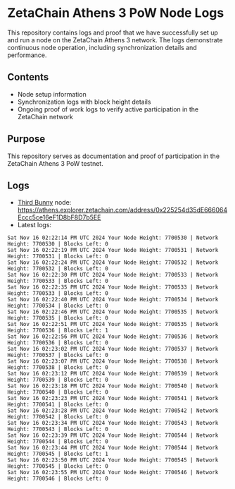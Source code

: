 # ZetaChain Athens 3 PoW Node Logs
This repository contains logs and proof that we have successfully set up and run a node on the ZetaChain Athens 3 network. The logs demonstrate continuous node operation, including synchronization details and performance.

## Contents
- Node setup information
- Synchronization logs with block height details
- Ongoing proof of work logs to verify active participation in the ZetaChain network

## Purpose
This repository serves as documentation and proof of participation in the ZetaChain Athens 3 PoW testnet.

## Logs

- [Third Bunny](https://thirdbunny.xyz/) node: https://athens.explorer.zetachain.com/address/0x225254d35dE666064Eccc5ce16eF1D8bF8D7b5EE
- Latest logs:
```
Sat Nov 16 02:22:14 PM UTC 2024 Your Node Height: 7700530 | Network Height: 7700530 | Blocks Left: 0
Sat Nov 16 02:22:19 PM UTC 2024 Your Node Height: 7700531 | Network Height: 7700531 | Blocks Left: 0
Sat Nov 16 02:22:24 PM UTC 2024 Your Node Height: 7700532 | Network Height: 7700532 | Blocks Left: 0
Sat Nov 16 02:22:30 PM UTC 2024 Your Node Height: 7700533 | Network Height: 7700533 | Blocks Left: 0
Sat Nov 16 02:22:35 PM UTC 2024 Your Node Height: 7700533 | Network Height: 7700533 | Blocks Left: 0
Sat Nov 16 02:22:40 PM UTC 2024 Your Node Height: 7700534 | Network Height: 7700534 | Blocks Left: 0
Sat Nov 16 02:22:46 PM UTC 2024 Your Node Height: 7700535 | Network Height: 7700535 | Blocks Left: 0
Sat Nov 16 02:22:51 PM UTC 2024 Your Node Height: 7700535 | Network Height: 7700536 | Blocks Left: 1
Sat Nov 16 02:22:56 PM UTC 2024 Your Node Height: 7700536 | Network Height: 7700536 | Blocks Left: 0
Sat Nov 16 02:23:02 PM UTC 2024 Your Node Height: 7700537 | Network Height: 7700537 | Blocks Left: 0
Sat Nov 16 02:23:07 PM UTC 2024 Your Node Height: 7700538 | Network Height: 7700538 | Blocks Left: 0
Sat Nov 16 02:23:12 PM UTC 2024 Your Node Height: 7700539 | Network Height: 7700539 | Blocks Left: 0
Sat Nov 16 02:23:18 PM UTC 2024 Your Node Height: 7700540 | Network Height: 7700540 | Blocks Left: 0
Sat Nov 16 02:23:23 PM UTC 2024 Your Node Height: 7700541 | Network Height: 7700541 | Blocks Left: 0
Sat Nov 16 02:23:28 PM UTC 2024 Your Node Height: 7700542 | Network Height: 7700542 | Blocks Left: 0
Sat Nov 16 02:23:34 PM UTC 2024 Your Node Height: 7700543 | Network Height: 7700543 | Blocks Left: 0
Sat Nov 16 02:23:39 PM UTC 2024 Your Node Height: 7700544 | Network Height: 7700544 | Blocks Left: 0
Sat Nov 16 02:23:44 PM UTC 2024 Your Node Height: 7700544 | Network Height: 7700545 | Blocks Left: 1
Sat Nov 16 02:23:50 PM UTC 2024 Your Node Height: 7700545 | Network Height: 7700545 | Blocks Left: 0
Sat Nov 16 02:23:55 PM UTC 2024 Your Node Height: 7700546 | Network Height: 7700546 | Blocks Left: 0
```
